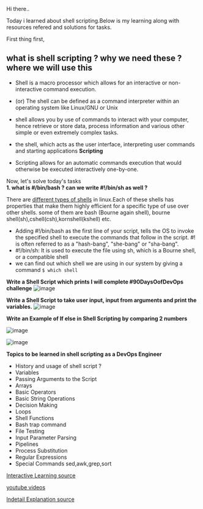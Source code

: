 Hi there..

Today i learned about shell scripting.Below is my learning along with resources refered and solutions for tasks.

First thing first,
## what is shell scripting ? why we need these ? where we will use this

- Shell is a macro processor which allows for an interactive or non-interactive command execution.
- (or) The shell can be defined as a command interpreter within an operating system like Linux/GNU or Unix
- shell allows you by use of commands to interact with your computer, hence retrieve or store data, process information and various other simple or even extremely complex tasks.
- the shell, which acts as the user interface, interpreting user commands and starting applications
**Scripting**

- Scripting allows for an automatic commands execution that would otherwise be executed interactively one-by-one.

Now, let's solve today's tasks<br>
**1. what is #/bin/bash ? can we write #!/bin/sh as well ?**

There are [different types of shells](https://www.digitalocean.com/community/tutorials/different-types-of-shells-in-linux) in linux.Each of these shells has properties that make them highly efficient for a specific type of use over other shells.
some of them are bash (Bourne again shell), bourne shell(sh),cshell(csh),kornshell(kshell) etc.
- Adding #!/bin/bash as the first line of your script, tells the OS to invoke the specified shell to execute the commands that follow in the script. #! is often referred to as a "hash-bang", "she-bang" or "sha-bang".
- #!/bin/sh: It is used to execute the file using sh, which is a Bourne shell, or a compatible shell
- we can find out which shell we are using in our system by giving a command `$ which shell`

**Write a Shell Script which prints I will complete #90DaysOofDevOps challenge**
![image](https://user-images.githubusercontent.com/89054489/210556660-4ac70d5b-3774-4472-8ba4-1741830044bc.png)

**Write a Shell Script to take user input, input from arguments and print the variables.**
![image](https://user-images.githubusercontent.com/89054489/210556460-d53eca4c-41ed-4c92-acef-044cd7eee4ac.png)

**Write an Example of If else in Shell Scripting by comparing 2 numbers**

![image](https://user-images.githubusercontent.com/89054489/210556246-c8601dd8-6218-4784-95f6-b5a6cf1796ac.png)

![image](https://user-images.githubusercontent.com/89054489/210556151-3815f751-86c5-4299-9094-8dbc722003af.png)

**Topics to be learned in shell scripting as a DevOps Engineer**

 - History and usage of shell script ?
- Variables
- Passing Arguments to the Script
- Arrays
- Basic Operators
- Basic String Operations
- Decision Making
- Loops
- Shell Functions
- Bash trap command
- File Testing
- Input Parameter Parsing
- Pipelines
- Process Substitution
- Regular Expressions
- Special Commands sed,awk,grep,sort


[Interactive Learning source](https://www.learnshell.org/)

[youtube videos](https://youtu.be/39oyFIStuaI)

[Indetail Explanation source](https://www.gnu.org/software/bash/manual/html_node/) 
